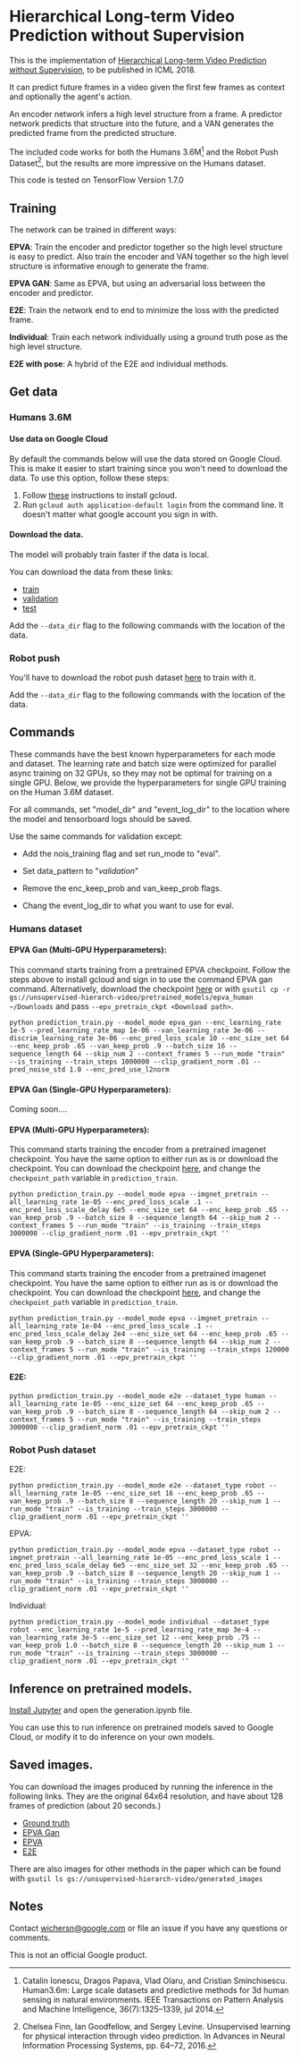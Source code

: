 # Hierarchical Long-term Video Prediction without Supervision

This is the implementation of [Hierarchical Long-term Video Prediction without Supervision](http://web.eecs.umich.edu/~honglak/icml2018-unsupHierarchicalVideoPred.pdf), to be published in ICML 2018.

It can predict future frames in a video given the first few frames as context
and optionally the agent's action.

An encoder network infers a high level structure from a frame. A predictor
network predicts that structure into the future, and a VAN generates the
predicted frame from the predicted structure.

The included code works for both the Humans 3.6M[^1] and the Robot Push
Dataset[^2], but the results are more impressive on the Humans dataset.

This code is tested on TensorFlow Version 1.7.0

## Training

The network can be trained in different ways:

__EPVA__: Train the encoder and predictor together so the high level structure
is easy to predict. Also train the encoder and VAN together so the high level
structure is informative enough to generate the frame.

__EPVA GAN__: Same as EPVA, but using an adversarial loss between the encoder
and predictor.

__E2E__: Train the network end to end to minimize the loss with the predicted
frame.

__Individual__: Train each network individually using a ground truth pose as the
high level structure.

__E2E with pose__: A hybrid of the E2E and individual methods.

## Get data

### Humans 3.6M

#### Use data on Google Cloud

By default the commands below will use the data stored on Google Cloud. This is
make it easier to start training since you won't need to download the data. To
use this option, follow these steps:

1.  Follow [these](https://cloud.google.com/sdk/downloads) instructions to
    install gcloud.
2.  Run `gcloud auth application-default login` from the command line. It
    doesn't matter what google account you sign in with.

#### Download the data.

The model will probably train faster if the data is local.

You can download the data from these links:

*   [train](https://storage.googleapis.com/unsupervised-hierarch-video/data/humans-train)
*   [validation](https://storage.googleapis.com/unsupervised-hierarch-video/data/humans-validation)
*   [test](https://storage.googleapis.com/unsupervised-hierarch-video/data/humans-test)

Add the `--data_dir` flag to the following commands with the location of the
data.

### Robot push

You'll have to download the robot push dataset
[here](https://storage.googleapis.com/unsupervised-hierarch-video/robot_data.tar.gz)
to train with it.

Add the `--data_dir` flag to the following commands with the location of the
data.

## Commands

These commands have the best known hyperparameters for each mode and dataset.
The learning rate and batch size were optimized for parallel async training on
32 GPUs, so they may not be optimal for training on a single GPU.
Below, we provide the hyperparameters for single GPU training on the Human 3.6M
dataset.

For all commands, set "model_dir" and "event_log_dir" to the location where the
model and tensorboard logs should be saved.

Use the same commands for validation except:

*   Add the nois_training flag and set run_mode to "eval".

*   Set data_pattern to "*validation*"

*   Remove the enc_keep_prob and van_keep_prob flags.

*   Chang the event_log_dir to what you want to use for eval.

### Humans dataset

#### EPVA Gan (Multi-GPU Hyperparameters):

This command starts training from a pretrained EPVA checkpoint. Follow the steps
above to install gcloud and sign in to use the command EPVA gan command.
Alternatively, download the checkpoint [here](https://storage.googleapis.com/unsupervised-hierarch-video/pretrained_models/epva_human.zip) or with `gsutil cp -r
gs://unsupervised-hierarch-video/pretrained_models/epva_human ~/Downloads` and
pass `--epv_pretrain_ckpt <Download path>`.

`python prediction_train.py --model_mode epva_gan --enc_learning_rate 1e-5
--pred_learning_rate_map 1e-06 --van_learning_rate 3e-06 --discrim_learning_rate
3e-06 --enc_pred_loss_scale 10 --enc_size_set 64 --enc_keep_prob .65
--van_keep_prob .9 --batch_size 16 --sequence_length 64 --skip_num 2
--context_frames 5 --run_mode "train" --is_training --train_steps 1000000
--clip_gradient_norm .01 --pred_noise_std 1.0 --enc_pred_use_l2norm`

#### EPVA Gan (Single-GPU Hyperparameters):

Coming soon....

#### EPVA (Multi-GPU Hyperparameters):

This command starts training the encoder from a pretrained imagenet checkpoint.
You have the same option to either run as is or download the checkpoint. You can
download the checkpoint
[here](https://storage.googleapis.com/unsupervised-hierarch-video/pretrained_models/vgg_16.ckpt),
and change the `checkpoint_path` variable in `prediction_train`.

`python prediction_train.py --model_mode epva --imgnet_pretrain
--all_learning_rate 1e-05 --enc_pred_loss_scale .1 --enc_pred_loss_scale_delay
6e5 --enc_size_set 64 --enc_keep_prob .65 --van_keep_prob .9 --batch_size 8
--sequence_length 64 --skip_num 2 --context_frames 5 --run_mode "train"
--is_training --train_steps 3000000 --clip_gradient_norm .01 --epv_pretrain_ckpt
''`

#### EPVA (Single-GPU Hyperparameters):

This command starts training the encoder from a pretrained imagenet checkpoint.
You have the same option to either run as is or download the checkpoint. You can
download the checkpoint
[here](https://storage.googleapis.com/unsupervised-hierarch-video/pretrained_models/vgg_16.ckpt),
and change the `checkpoint_path` variable in `prediction_train`.

`python prediction_train.py --model_mode epva --imgnet_pretrain
--all_learning_rate 1e-04 --enc_pred_loss_scale .1 --enc_pred_loss_scale_delay
2e4 --enc_size_set 64 --enc_keep_prob .65 --van_keep_prob .9 --batch_size 8
--sequence_length 64 --skip_num 2 --context_frames 5 --run_mode "train"
--is_training --train_steps 120000 --clip_gradient_norm .01 --epv_pretrain_ckpt
''`


#### E2E:

`python prediction_train.py --model_mode e2e --dataset_type human
--all_learning_rate 1e-05 --enc_size_set 64 --enc_keep_prob .65 --van_keep_prob
.9 --batch_size 8 --sequence_length 64 --skip_num 2 --context_frames 5
--run_mode "train" --is_training --train_steps 3000000 --clip_gradient_norm .01
--epv_pretrain_ckpt ''`

### Robot Push dataset

E2E:

`python prediction_train.py --model_mode e2e --dataset_type robot
--all_learning_rate 1e-05 --enc_size_set 16 --enc_keep_prob .65 --van_keep_prob
.9 --batch_size 8 --sequence_length 20 --skip_num 1 --run_mode "train"
--is_training --train_steps 3000000 --clip_gradient_norm .01 --epv_pretrain_ckpt ''`

EPVA:

`python prediction_train.py --model_mode epva --dataset_type robot
--imgnet_pretrain --all_learning_rate 1e-05 --enc_pred_loss_scale 1
--enc_pred_loss_scale_delay 6e5 --enc_size_set 32 --enc_keep_prob .65
--van_keep_prob .9 --batch_size 8 --sequence_length 20 --skip_num 1 --run_mode
"train" --is_training --train_steps 3000000 --clip_gradient_norm .01 --epv_pretrain_ckpt ''`

Individual:

`python prediction_train.py --model_mode individual --dataset_type robot
--enc_learning_rate 1e-5 --pred_learning_rate_map 3e-4 --van_learning_rate 3e-5
--enc_size_set 12 --enc_keep_prob .75 --van_keep_prob 1.0 --batch_size 8
--sequence_length 20 --skip_num 1 --run_mode "train" --is_training --train_steps
3000000 --clip_gradient_norm .01 --epv_pretrain_ckpt ''`

## Inference on pretrained models.

[Install Jupyter](http://jupyter.org/install) and open the generation.ipynb
file.

You can use this to run inference on pretrained models saved to Google Cloud, or
modify it to do inference on your own models.

## Saved images.

You can download the images produced by running the inference in the following
links. They are the original 64x64 resolution, and have about 128 frames of
prediction (about 20 seconds.)

*   [Ground
    truth](https://storage.googleapis.com/unsupervised-hierarch-video/generated_images/human_gt.tar.gz)
*   [EPVA
    Gan](https://storage.googleapis.com/unsupervised-hierarch-video/generated_images/human_epva_wgan.tar.gz)
*   [EPVA](https://storage.googleapis.com/unsupervised-hierarch-video/generated_images/human_epva.tar.gz)
*   [E2E](https://storage.googleapis.com/unsupervised-hierarch-video/generated_images/human_e2e.tar.gz)

There are also images for other methods in the paper which can be found with
`gsutil ls gs://unsupervised-hierarch-video/generated_images`

## Notes

Contact wichersn@google.com or file an issue if you have any questions or
comments.

This is not an official Google product.

[^1]: Catalin Ionescu, Dragos Papava, Vlad Olaru, and Cristian Sminchisescu.
    Human3.6m: Large scale datasets and predictive methods for 3d human
    sensing in natural environments. IEEE Transactions on Pattern Analysis and
    Machine Intelligence, 36(7):1325–1339, jul 2014.
[^2]: Chelsea Finn, Ian Goodfellow, and Sergey Levine. Unsupervised learning for
    physical interaction through video prediction. In Advances in Neural
    Information Processing Systems, pp. 64–72, 2016.
